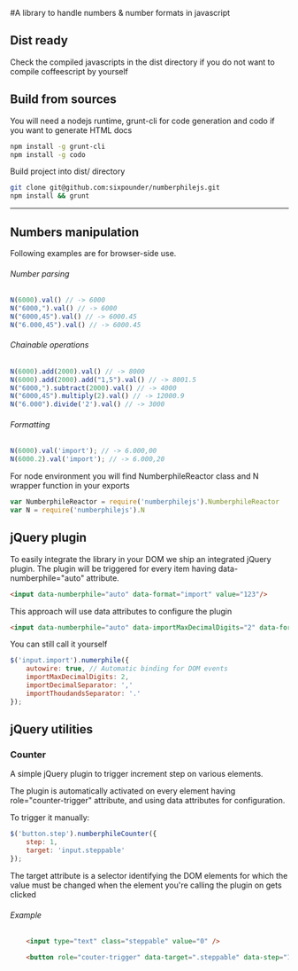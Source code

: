 #A library to handle numbers & number formats in javascript

## Dist ready
Check the compiled javascripts in the dist directory if you do not want to compile coffeescript by yourself

## Build from sources
You will need a nodejs runtime, grunt-cli for code generation and codo if you want to generate HTML docs
```bash
npm install -g grunt-cli
npm install -g codo
```
Build project into dist/ directory
```bash
git clone git@github.com:sixpounder/numberphilejs.git
npm install && grunt
```
___
## Numbers manipulation

Following examples are for browser-side use.

###### Number parsing
```javascript
N(6000).val() // -> 6000
N("6000,").val() // -> 6000
N("6000,45").val() // -> 6000.45
N("6.000,45").val() // -> 6000.45
```

###### Chainable operations
```javascript
N(6000).add(2000).val() // -> 8000
N(6000).add(2000).add("1,5").val() // -> 8001.5
N("6000,").subtract(2000).val() // -> 4000
N("6000,45").multiply(2).val() // -> 12000.9
N("6.000").divide('2').val() // -> 3000
```

###### Formatting
```javascript
N(6000).val('import'); // -> 6.000,00
N(6000.2).val('import'); // -> 6.000,20
```

For node environment you will find NumberphileReactor class and N wrapper function in your exports
```javascript
var NumberphileReactor = require('numberphilejs').NumberphileReactor
var N = require('numberphilejs').N
```

## jQuery plugin
To easily integrate the library in your DOM we ship an integrated jQuery plugin. The plugin will be triggered for every item having data-numberphile="auto" attribute.

```html
<input data-numberphile="auto" data-format="import" value="123"/>
```

This approach will use data attributes to configure the plugin

```html
<input data-numberphile="auto" data-importMaxDecimalDigits="2" data-format="import" value="123"/>
```

You can still call it yourself

```javascript
$('input.import').numerphile({
    autowire: true, // Automatic binding for DOM events
    importMaxDecimalDigits: 2,
    importDecimalSeparator: ','
    importThoudandsSeparator: '.'
});
```

## jQuery utilities

### Counter
A simple jQuery plugin to trigger increment step on various elements.

The plugin is automatically activated on every element having role="counter-trigger" attribute, and using data attributes for configuration.

To trigger it manually:

```javascript
$('button.step').numberphileCounter({
	step: 1,
	target: 'input.steppable'
});
```
The target attribute is a selector identifying the DOM elements for which the value must be changed when the element you're calling the plugin on gets clicked

###### Example
```html
	<input type="text" class="steppable" value="0" />

	<button role="couter-trigger" data-target=".steppable" data-step="1"></button>
```